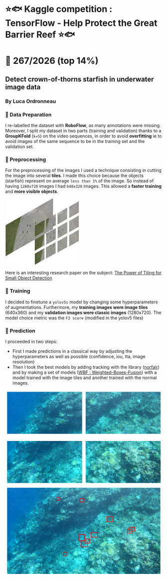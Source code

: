 # ⭐🐟 Kaggle competition : TensorFlow - Help Protect the Great Barrier Reef ⭐🐟
# 🏁 267/2026 (top 14%)
## Detect crown-of-thorns starfish in underwater image data
### By Luca Ordronneau

### 📌 Data Preparation
I re-labelled the dataset with **RoboFlow**, as many annotations were missing. Moreover, I split my dataset in two parts (training and validation) thanks to a **GroupKFold** (`k=5`) on the video sequences, in order to avoid **overfitting** ie to avoid images of the same sequence to be in the training set and the validation set.

### 📌 Preprocessing 
For the preprocessing of the images I used a technique consisting in cutting the image into several **tiles**. I made this choice because the objects (starfish) represent on average `less than 1%` of the image. So instead of having `1280x720` images I had `640x320` images. This allowed a **faster training** and **more visible objects**.

![alt text](images/tiles.png)

Here is an interesting research paper on the subject: [The Power of Tiling for Small Object Detection](https://openaccess.thecvf.com/content_CVPRW_2019/papers/UAVision/Unel_The_Power_of_Tiling_for_Small_Object_Detection_CVPRW_2019_paper.pdf)

### 📌 Training
I decided to finetune a `yolov5s` model by changing some hyperparameters of augmentations. Furthermore, my **training images were image tiles** (640x360) and my **validation images were classic images** (1280x720). The model choice metric was the `F2 score` (modified in the yolov5 files)

### 📌 Prediction
I proceeded in two steps:
- First I made predictions in a classical way by adjusting the hyperparameters as well as possible (confidence, iou, tta, image resolution)
- Then I took the best models by adding tracking with the library ([norfair](https://github.com/tryolabs/norfair)) and by making a set of models ([WBF : Weighted-Boxes-Fusion](https://github.com/ZFTurbo/Weighted-Boxes-Fusion)) with a model trained with the image tiles and another trained with the normal images.

![alt text](images/tiles-starfish.png)
![alt text](images/starfish.png)
